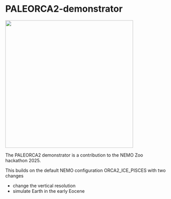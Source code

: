 # PALEORCA2-demonstrator
<img src="https://www.nemo-ocean.eu/wp-content/uploads/graphics.004-1024x576.jpeg" align="center" width="400"> 

The PALEORCA2 demonstrator is a contribution to the NEMO Zoo hackathon 2025. 

This  builds on the default NEMO configuration ORCA2_ICE_PISCES with two changes 
* change the vertical resolution
* simulate Earth in the early Eocene 
